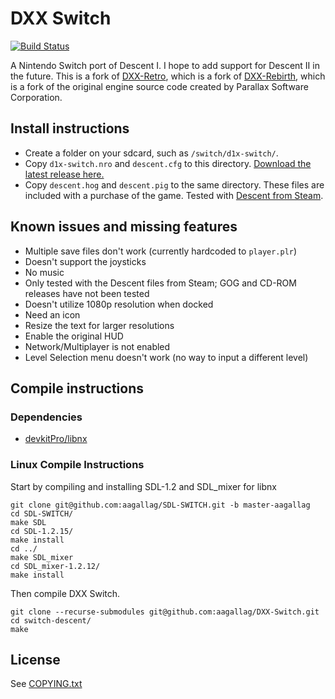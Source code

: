 # DXX Switch

[![Build Status](https://travis-ci.org/aagallag/DXX-Switch.svg?branch=master)](https://travis-ci.org/aagallag/DXX-Switch)

A Nintendo Switch port of Descent I.  I hope to add support for Descent II in the future.  This is a fork of [DXX-Retro](https://github.com/CDarrow/DXX-Retro), which is a fork of [DXX-Rebirth](https://github.com/dxx-rebirth/dxx-rebirth), which is a fork of the original engine source code created by Parallax Software Corporation.

## Install instructions
- Create a folder on your sdcard, such as `/switch/d1x-switch/`.
- Copy `d1x-switch.nro` and `descent.cfg` to this directory.  [Download the latest release here.](https://github.com/aagallag/DXX-Switch/releases)
- Copy `descent.hog` and `descent.pig` to the same directory.  These files are included with a purchase of the game.  Tested with [Descent from Steam](https://store.steampowered.com/app/273570/Descent/).

## Known issues and missing features
- Multiple save files don't work (currently hardcoded to `player.plr`)
- Doesn't support the joysticks
- No music
- Only tested with the Descent files from Steam; GOG and CD-ROM releases have not been tested
- Doesn't utilize 1080p resolution when docked
- Need an icon
- Resize the text for larger resolutions
- Enable the original HUD
- Network/Multiplayer is not enabled
- Level Selection menu doesn't work (no way to input a different level)

## Compile instructions

### Dependencies
- [devkitPro/libnx](https://devkitpro.org/wiki/devkitPro_pacman)

### Linux Compile Instructions

Start by compiling and installing SDL-1.2 and SDL_mixer for libnx
```
git clone git@github.com:aagallag/SDL-SWITCH.git -b master-aagallag
cd SDL-SWITCH/
make SDL
cd SDL-1.2.15/
make install
cd ../
make SDL_mixer
cd SDL_mixer-1.2.12/
make install
```

Then compile DXX Switch.
```
git clone --recurse-submodules git@github.com:aagallag/DXX-Switch.git
cd switch-descent/
make
```

## License
See [COPYING.txt](COPYING.txt)
